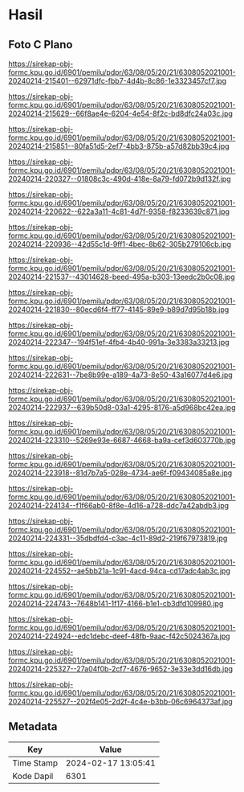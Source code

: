 # Hasil

## Foto C Plano

https://sirekap-obj-formc.kpu.go.id/6901/pemilu/pdpr/63/08/05/20/21/6308052021001-20240214-215401--62971dfc-fbb7-4d4b-8c86-1e3323457cf7.jpg

https://sirekap-obj-formc.kpu.go.id/6901/pemilu/pdpr/63/08/05/20/21/6308052021001-20240214-215629--66f8ae4e-6204-4e54-8f2c-bd8dfc24a03c.jpg

https://sirekap-obj-formc.kpu.go.id/6901/pemilu/pdpr/63/08/05/20/21/6308052021001-20240214-215851--80fa51d5-2ef7-4bb3-875b-a57d82bb39c4.jpg

https://sirekap-obj-formc.kpu.go.id/6901/pemilu/pdpr/63/08/05/20/21/6308052021001-20240214-220327--01808c3c-490d-418e-8a79-fd072b9d132f.jpg

https://sirekap-obj-formc.kpu.go.id/6901/pemilu/pdpr/63/08/05/20/21/6308052021001-20240214-220622--622a3a11-4c81-4d7f-9358-f8233639c871.jpg

https://sirekap-obj-formc.kpu.go.id/6901/pemilu/pdpr/63/08/05/20/21/6308052021001-20240214-220936--42d55c1d-9ff1-4bec-8b62-305b279106cb.jpg

https://sirekap-obj-formc.kpu.go.id/6901/pemilu/pdpr/63/08/05/20/21/6308052021001-20240214-221537--43014628-beed-495a-b303-13eedc2b0c08.jpg

https://sirekap-obj-formc.kpu.go.id/6901/pemilu/pdpr/63/08/05/20/21/6308052021001-20240214-221830--80ecd6f4-ff77-4145-89e9-b89d7d95b18b.jpg

https://sirekap-obj-formc.kpu.go.id/6901/pemilu/pdpr/63/08/05/20/21/6308052021001-20240214-222347--194f51ef-4fb4-4b40-991a-3e3383a33213.jpg

https://sirekap-obj-formc.kpu.go.id/6901/pemilu/pdpr/63/08/05/20/21/6308052021001-20240214-222631--7be8b99e-a189-4a73-8e50-43a16077d4e6.jpg

https://sirekap-obj-formc.kpu.go.id/6901/pemilu/pdpr/63/08/05/20/21/6308052021001-20240214-222937--639b50d8-03a1-4295-8176-a5d968bc42ea.jpg

https://sirekap-obj-formc.kpu.go.id/6901/pemilu/pdpr/63/08/05/20/21/6308052021001-20240214-223310--5269e93e-6687-4668-ba9a-cef3d603770b.jpg

https://sirekap-obj-formc.kpu.go.id/6901/pemilu/pdpr/63/08/05/20/21/6308052021001-20240214-223918--81d7b7a5-028e-4734-ae6f-f09434085a8e.jpg

https://sirekap-obj-formc.kpu.go.id/6901/pemilu/pdpr/63/08/05/20/21/6308052021001-20240214-224134--f1f66ab0-8f8e-4d16-a728-ddc7a42abdb3.jpg

https://sirekap-obj-formc.kpu.go.id/6901/pemilu/pdpr/63/08/05/20/21/6308052021001-20240214-224331--35dbdfd4-c3ac-4c11-89d2-219f67973819.jpg

https://sirekap-obj-formc.kpu.go.id/6901/pemilu/pdpr/63/08/05/20/21/6308052021001-20240214-224552--ae5bb21a-1c91-4acd-94ca-cd17adc4ab3c.jpg

https://sirekap-obj-formc.kpu.go.id/6901/pemilu/pdpr/63/08/05/20/21/6308052021001-20240214-224743--7648b141-1f17-4166-b1e1-cb3dfd109980.jpg

https://sirekap-obj-formc.kpu.go.id/6901/pemilu/pdpr/63/08/05/20/21/6308052021001-20240214-224924--edc1debc-deef-48fb-9aac-f42c5024367a.jpg

https://sirekap-obj-formc.kpu.go.id/6901/pemilu/pdpr/63/08/05/20/21/6308052021001-20240214-225327--27a04f0b-2cf7-4676-9652-3e33e3dd16db.jpg

https://sirekap-obj-formc.kpu.go.id/6901/pemilu/pdpr/63/08/05/20/21/6308052021001-20240214-225527--202f4e05-2d2f-4c4e-b3bb-06c6964373af.jpg


## Metadata

| Key        | Value               |
| ---------- | ------------------- |
| Time Stamp | 2024-02-17 13:05:41 |
| Kode Dapil | 6301                |



